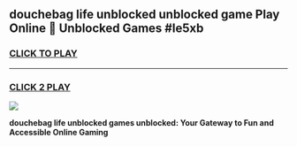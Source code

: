 
## douchebag life unblocked unblocked game Play Online 👋 Unblocked Games #le5xb
<h3>
<a href="https://premium.freeplayer.one?title=douchebag_life_unblocked&ref=21F">CLICK TO PLAY</a></h3>
<hr>

<h3>
<a href="https://premium.freeplayer.one?title=douchebag_life_unblocked&ref=21F">CLICK 2 PLAY</a>
  
</h3>

<a href="https://premium.freeplayer.one?title=douchebag_life_unblocked&ref=21F/"><img src="https://clearcache.store/games.png"></a>


**douchebag life unblocked games unblocked: Your Gateway to Fun and Accessible Online Gaming**
